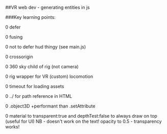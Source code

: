 ##VR web dev - generating entities in js

###Key learning points:

0 defer

0 fusing

0 not to defer hud thingy (see main.js)

0 crossorigin

0 360 sky child of rig (not camera)

0 rig wrapper for VR (custom) locomotion

0 timeout for loading assets

0 ../ for path reference in HTML

0 .object3D +performant than .setAttribute

0 material to transparent:true and depthTest:false 
		to always draw on top (useful for UI)
		NB - doesn't work on the text!
		opacity to 0.5 - transparency works!
